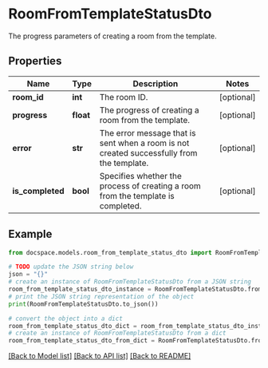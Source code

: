 # RoomFromTemplateStatusDto

The progress parameters of creating a room from the template.

## Properties

Name | Type | Description | Notes
------------ | ------------- | ------------- | -------------
**room_id** | **int** | The room ID. | [optional] 
**progress** | **float** | The progress of creating a room from the template. | [optional] 
**error** | **str** | The error message that is sent when a room is not created successfully from the template. | [optional] 
**is_completed** | **bool** | Specifies whether the process of creating a room from the template is completed. | [optional] 

## Example

```python
from docspace.models.room_from_template_status_dto import RoomFromTemplateStatusDto

# TODO update the JSON string below
json = "{}"
# create an instance of RoomFromTemplateStatusDto from a JSON string
room_from_template_status_dto_instance = RoomFromTemplateStatusDto.from_json(json)
# print the JSON string representation of the object
print(RoomFromTemplateStatusDto.to_json())

# convert the object into a dict
room_from_template_status_dto_dict = room_from_template_status_dto_instance.to_dict()
# create an instance of RoomFromTemplateStatusDto from a dict
room_from_template_status_dto_from_dict = RoomFromTemplateStatusDto.from_dict(room_from_template_status_dto_dict)
```
[[Back to Model list]](../README.md#documentation-for-models) [[Back to API list]](../README.md#documentation-for-api-endpoints) [[Back to README]](../README.md)


